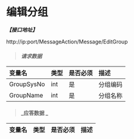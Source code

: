 # 编辑分组 

_**【接口地址】**_

http://ip:port/MessageAction/Message/EditGroup

> #### _请求数据_

| 变量名 | 类型 | 是否必须 | 描述 |
| :--- | :--- | :--- | :--- |
| GroupSysNo | int | 是 | 分组编码 |
| GroupName | int | 是 | 分组名称 |

> #### _应答数据 _ 

| 变量名 | 类型 | 是否必须 | 描述 |
| :--- | :--- | :--- | :--- |




